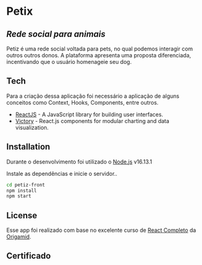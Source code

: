 # Petix

## _Rede social para animais_

Petiz é uma rede social voltada para pets, no qual podemos interagir com outros outros donos. A plataforma apresenta uma proposta diferenciada, incentivando que o usuário homenageie seu dog.

## Tech

Para a criação dessa aplicação foi necessário a aplicação de alguns conceitos como Context, Hooks, Components, entre outros.

- [ReactJS] - A JavaScript library for building user interfaces.
- [Victory] - React.js components for modular charting and data visualization.

## Installation

Durante o desenvolvimento foi utilizado o [Node.js](https://nodejs.org/) v16.13.1

Instale as dependências e inicie o servidor..

```sh
cd petiz-front
npm install
npm start
```

## License

Esse app foi realizado com base no excelente curso de [React Completo] da [Origamid].

## Certificado

[//]: # "These are reference links used in the body of this note and get stripped out when the markdown processor does its job. There is no need to format nicely because it shouldn't be seen. Thanks SO - http://stackoverflow.com/questions/4823468/store-comments-in-markdown-syntax"
[react completo]: https://www.origamid.com/curso/react-completo/
[origamid]: https://www.origamid.com/
[node.js]: http://nodejs.org
[victory]: https://formidable.com/open-source/victory/
[reactjs]: https://reactjs.org/
